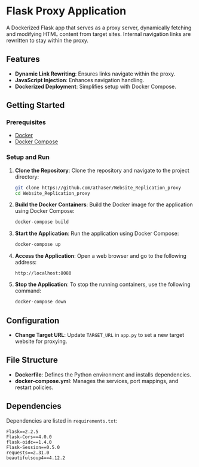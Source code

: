 
# Flask Proxy Application

A Dockerized Flask app that serves as a proxy server, dynamically fetching and modifying HTML content from target sites. Internal navigation links are rewritten to stay within the proxy.

## Features

- **Dynamic Link Rewriting**: Ensures links navigate within the proxy.
- **JavaScript Injection**: Enhances navigation handling.
- **Dockerized Deployment**: Simplifies setup with Docker Compose.

## Getting Started

### Prerequisites

- [Docker](https://docs.docker.com/get-docker/)
- [Docker Compose](https://docs.docker.com/compose/install/)

### Setup and Run

1. **Clone the Repository**:
   Clone the repository and navigate to the project directory:
   ```bash
   git clone https://github.com/athaser/Website_Replication_proxy
   cd Website_Replication_proxy
   ```

2. **Build the Docker Containers**:
   Build the Docker image for the application using Docker Compose:
   ```bash
   docker-compose build
   ```

3. **Start the Application**:
   Run the application using Docker Compose:
   ```bash
   docker-compose up
   ```

4. **Access the Application**:
   Open a web browser and go to the following address:
   ```
   http://localhost:8080
   ```

5. **Stop the Application**:
   To stop the running containers, use the following command:
   ```bash
   docker-compose down
   ```

## Configuration

- **Change Target URL**: Update `TARGET_URL` in `app.py` to set a new target website for proxying.

## File Structure

- **Dockerfile**: Defines the Python environment and installs dependencies.
- **docker-compose.yml**: Manages the services, port mappings, and restart policies.

## Dependencies

Dependencies are listed in `requirements.txt`:
```plaintext
Flask==2.2.5
Flask-Cors==4.0.0
flask-oidc==1.4.0
Flask-Session==0.5.0
requests==2.31.0
beautifulsoup4==4.12.2
```
